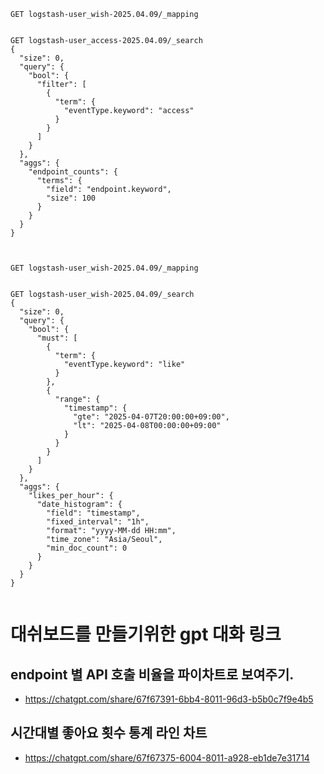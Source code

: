 ```shell
GET logstash-user_wish-2025.04.09/_mapping


GET logstash-user_access-2025.04.09/_search
{
  "size": 0,
  "query": {
    "bool": {
      "filter": [
        {
          "term": {
            "eventType.keyword": "access"
          }
        }
      ]
    }
  },
  "aggs": {
    "endpoint_counts": {
      "terms": {
        "field": "endpoint.keyword",
        "size": 100
      }
    }
  }
}



GET logstash-user_wish-2025.04.09/_mapping


GET logstash-user_wish-2025.04.09/_search
{
  "size": 0,
  "query": {
    "bool": {
      "must": [
        {
          "term": {
            "eventType.keyword": "like"
          }
        },
        {
          "range": {
            "timestamp": {
              "gte": "2025-04-07T20:00:00+09:00",
              "lt": "2025-04-08T00:00:00+09:00"
            }
          }
        }
      ]
    }
  },
  "aggs": {
    "likes_per_hour": {
      "date_histogram": {
        "field": "timestamp",
        "fixed_interval": "1h",
        "format": "yyyy-MM-dd HH:mm",
        "time_zone": "Asia/Seoul",
        "min_doc_count": 0
      }
    }
  }
}


```

# 대쉬보드를 만들기위한 gpt 대화 링크

## endpoint 별 API 호출 비율을 파이차트로 보여주기.

* https://chatgpt.com/share/67f67391-6bb4-8011-96d3-b5b0c7f9e4b5

## 시간대별 좋아요 횟수 통계 라인 차트

* https://chatgpt.com/share/67f67375-6004-8011-a928-eb1de7e31714